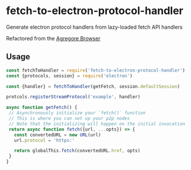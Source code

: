 # fetch-to-electron-protocol-handler
Generate electron protocol handlers from lazy-loaded fetch API handlers

Refactored from the [Agregore Browser](https://github.com/AgregoreWeb/agregore-browser)

## Usage

```javascript
const fetchToHandler = require('fetch-to-electron-protocol-handler')
const {protocols, session} = require('electron')

const {handler} = fetchToHandler(getFetch, session.defaultSession)

protcols.registerStreamProtocol('example', handler)

async function getFetch() {
 // Asynchronously initialize your `fetch()` function
 // This is where you can set up your p2p nodes
 // Note that the initializing will happen on the initial invocation
 return async function fetch({url, ...opts}) => {
   const convertedURL = new URL(url)
   url.protocol = 'https:'

   return globalThis.fetch(convertedURL.href, opts)
 }
}
```
